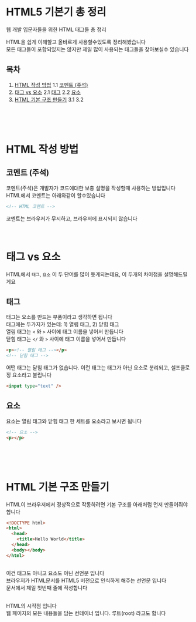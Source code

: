 # HTML5 기본기 총 정리

웹 개발 입문자들을 위한 HTML 태그들 총 정리

HTML을 쉽게 이해할고 올바르게 사용할수있도록 정리해봤습니다  
모든 태그들이 포함되있지는 않지만 제일 많이 사용되는 태그들을 찾아보실수 있습니다

## 목차

1. [HTML 작성 방법](#HTML-작성-방법)
   1.1 [코멘트 (주석)](#코멘트-주석)
2. [태그 vs 요소](#태그-vs-요소)
   2.1 [태그](#태그)
   2.2 [요소](#요소)
3. [HTML 기본 구조 만들기](#HTML-기본-구조-만들기)
   3.1 [<!doctype html>](#doctype-html)
   3.2 [<html></html>](#html)

<br>
<br>
<br>

# HTML 작성 방법

## 코멘트 (주석)

코멘트(주석)은 개발자가 코드에대한 보충 설명을 작성할때 사용하는 방법입니다  
HTML에서 코멘트는 아래와같이 할수있습니다

```html
<!-- HTML 코멘트 -->
```

코멘트는 브라우저가 무시하고, 브라우저에 표시되지 않습니다
<br>
<br>
<br>

# 태그 vs 요소

HTML에서 `태그`, `요소` 이 두 단어를 많이 듯게되는데요, 이 두개의 차이점을 설명해드릴게요

## 태그

태그는 요소를 만드는 부품이라고 생각하면 됩니다  
태그에는 두가지가 있는데: 1) 열림 태그, 2) 닫힘 태그  
열림 태그는 `<` 와 `>` 사이에 태그 이름을 넣어서 만듭니다  
닫힘 태그는 `</` 와 `>` 사이에 태그 이름을 넣어서 만듭니다

```html
<p><!-- 열림 태그 --></p>
<!-- 닫힘 태그 -->
```

어떤 태그는 닫힘 태그가 없습니다. 이런 태그는 태그가 아닌 요소로 분리되고, 셀프클로징 요소라고 불립니다

```html
<input type="text" />
```

## 요소

요소는 열림 태그와 닫힘 태그 한 세트를 요소라고 보시면 됩니다

```html
<!-- 요소 -->
<p></p>
```

<br>
<br>
<br>

# HTML 기본 구조 만들기

HTML이 브라우저에서 정상적으로 작동하려면 기본 구조를 아래처럼 먼저 만들어줘야 합니다

```html
<!DOCTYPE html>
<html>
  <head>
    <title>Hello World</title>
  </head>
  <body></body>
</html>
```

## <!doctype html>

이건 태그도 아니고 요소도 아닌 선언문 입니다  
브라우저가 HTML문서를 HTML5 버전으로 인식하게 해주는 선언문 입니다  
문서에서 제일 첫번째 줄에 작성합니다

## <html></html>

HTML의 시작점 입니다  
웹 페이지의 모든 내용들을 담는 컨테이너 입니다. 루트(root) 라고도 합니다
